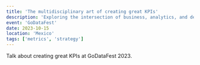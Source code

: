 ```yaml
---
title: 'The multidisciplinary art of creating great KPIs'
description: 'Exploring the intersection of business, analytics, and design in creating effective KPIs.'
event: 'GoDataFest'
date: 2023-10-15
location: 'Mexico'
tags: ['metrics', 'strategy']
---
```


Talk about creating great KPIs at GoDataFest 2023.
